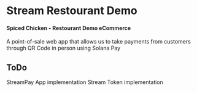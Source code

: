 # Stream Restourant Demo

#### Spiced Chicken - Restourant Demo eCommerce
A point-of-sale web app that allows us to take payments from customers through QR Code in person using Solana Pay

## ToDo

StreamPay App implementation
Stream Token implementation


